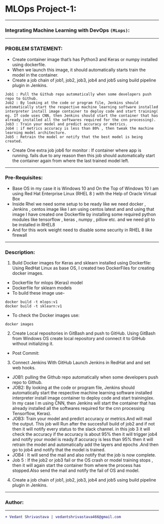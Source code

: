 # MLOps Project-1:
____________________________________________________________________________________________________________________
### Integrating Machine Learning with DevOps `(MLops)`:
____________________________________________________________________________________________________________________
### PROBLEM STATEMENT:
- Create container image that’s has Python3 and Keras or numpy installed using dockerfile.
- When we launch this image, it should automatically starts train the model in the container.
- Create a job chain of job1, job2, job3, job4 and job5 using build pipeline plugin in Jenkins.
```
Job1 : Pull the Github repo automatically when some developers push repo to Github.
Job2 : By looking at the code or program file, Jenkins should automatically start the respective machine learning software installed interpreter install image container to deploy code and start training( eg. If code uses CNN, then Jenkins should start the container that has already installed all the softwares required for the cnn processing).
Job3 : Train your model and predict accuracy or metrics.
Job4 : if metrics accuracy is less than 80% , then tweak the machine learning model architecture.
Job5 : Retrain the model or notify that the best model is being created.
```
- Create One extra job job6 for monitor : If container where app is running. fails due to any reason then this job should automatically start the container again from where the last trained model left.
____________________________________________________________________________________________________________________
### Pre-Requisites:
- Base OS in my case it is Windows 10 and On the Top of Windows 10 I am using Red Hat Enterprise Linux (RHEL 8 ) with the Help of Oracle Virtual Box
- Inside Rhel we need some setup to be ready like we need docker , Jenkins , centos image like I am using centos latest and and using that image I have created one Dockerfile by installing some required python modules like tensorflow , keras , numpy , pillow etc. and we need git to be installed in RHEL8
- And for this work weight need to disable some security in RHEL 8 like firewall
____________________________________________________________________________________________________________________
### Description:
1. Build Docker images for Keras and sklearn installed using Dockerfile:
Using RedHat Linux as base OS, I created two DockerFiles for creating docker images.
- Dockerfile for mlops (Keras) model
- Dockerfile for sklearn models
- To build these image use-
```
docker build -t mlops:v1
docker build -t sklearn:v1
```
- To check the Docker images use:
```
docker images
```
2. Create Local repositories in GitBash and push to GitHub.
Using GitBash from Windows OS create local repository and connect it to GitHub without initializing it.
- Post Commit:
3. Connect Jenkins With GitHub
Launch Jenkins in RedHat and and set web hooks.
- JOB1: pulling the Github repo automatically when some developers push repo to Github.
- JOB2: By looking at the code or program file, Jenkins should automatically start the respective machine learning software installed interpreter install image container to deploy code and start training(ex. In my case I m using CNN, then Jenkins will start the container that has already installed all the softwares required for the cnn processing Tensorflow, Keras).
- JOB3: Train your model and predict accuracy or metrics.And will mail the output. This job will Run after the succesfull build of job2 and if not then it will notify every status to the slack channel. in this job 3 it will check the accuracy if the accuracy is about 95% then it will trigger job4 and notify your model is ready.If accuracy is less than 95% then it will retrain the model and automatically add the layers and epochs .And then go to job4 and notify that the model is trained.
- JOB4 : It will send the mail and also notify that the job is now complete.
- Job 5 : If the job2 or job3 fail or the OS crash or model training stops , then it will again start the container from where the process has stopped.Also send the mail and notify the fail of OS and model.
4. Create a job chain of job1, job2, job3, job4 and job5 using build pipeline plugin in Jenkins.
____________________________________________________________________________________________________________________
### Author:
----------------------------------
```diff
+ Vedant Shrivastava | vedantshrivastava466@gmail.com
```
